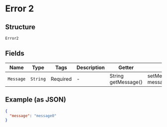 
# Error 2

## Structure

`Error2`

## Fields

| Name | Type | Tags | Description | Getter | Setter |
|  --- | --- | --- | --- | --- | --- |
| `Message` | `String` | Required | - | String getMessage() | setMessage(String message) |

## Example (as JSON)

```json
{
  "message": "message0"
}
```

